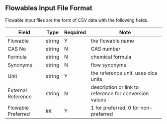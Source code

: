 ## Flowables Input File Format

Flowable input files are the form of CSV data with the following fields.

 Field | Type | Required |  Note |
----------- |  ---- | ---------| -----  |
 Flowable | string | Y | the flowable name |
 CAS No | string | N | CAS number |
 Formula | string | N | chemical formula |
 Synonyms | string | N | flow synonyms |
 Unit | string | Y  | the reference unit. uses olca units |
 External Reference | string | N | description or link to reference for conversion values |
 Flowable Preferred | int | Y | 1 for preferred, 0 for non-preferred |
